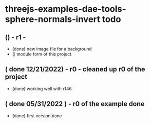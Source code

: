 # threejs-examples-dae-tools-sphere-normals-invert todo

## () - r1 -
* (done) new image file for a background
* () module form of this project.

## ( done 12/21/2022) - r0 - cleaned up r0 of the project
* (done) working well with r146

## ( done 05/31/2022 ) - r0 of the example done
* (done) first version done
